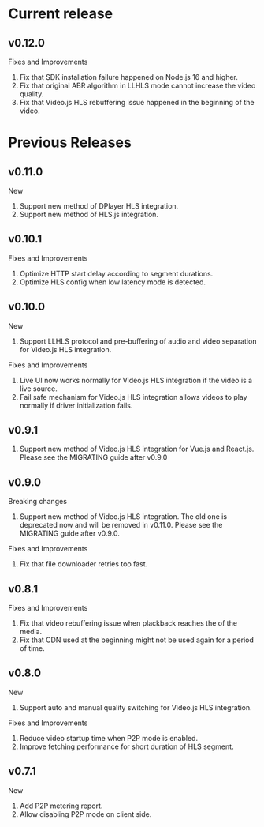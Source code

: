 # Current release

## v0.12.0

Fixes and Improvements

1. Fix that SDK installation failure happened on Node.js 16 and higher.
2. Fix that original ABR algorithm in LLHLS mode cannot increase the video quality.
3. Fix that Video.js HLS rebuffering issue happened in the beginning of the video.

# Previous Releases

## v0.11.0

New

1. Support new method of DPlayer HLS integration.
2. Support new method of HLS.js integration.

## v0.10.1

Fixes and Improvements

1. Optimize HTTP start delay according to segment durations.
2. Optimize HLS config when low latency mode is detected.

## v0.10.0

New

1. Support LLHLS protocol and pre-buffering of audio and video separation for Video.js HLS integration.

Fixes and Improvements

1. Live UI now works normally for Video.js HLS integration if the video is a live source.
2. Fail safe mechanism for Video.js HLS integration allows videos to play normally if driver initialization fails.

## v0.9.1

1. Support new method of Video.js HLS integration for Vue.js and React.js. Please see the MIGRATING guide after v0.9.0

## v0.9.0

Breaking changes

1. Support new method of Video.js HLS integration. The old one is deprecated now and will be removed in v0.11.0. Please see the MIGRATING guide after v0.9.0.

Fixes and Improvements

1. Fix that file downloader retries too fast.

## v0.8.1

Fixes and Improvements

1. Fix that video rebuffering issue when plackback reaches the of the media.
2. Fix that CDN used at the beginning might not be used again for a period of time.

## v0.8.0

New

1. Support auto and manual quality switching for Video.js HLS integration.

Fixes and Improvements

1. Reduce video startup time when P2P mode is enabled.
2. Improve fetching performance for short duration of HLS segment.

## v0.7.1

New

1. Add P2P metering report.
2. Allow disabling P2P mode on client side.
